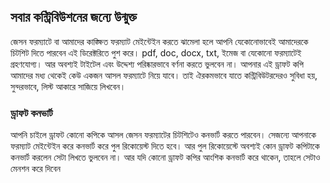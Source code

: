 ## সবার কন্ট্রিবিউশনের জন্যে উন্মুক্ত
জেসন ফরম্যাটে বা আমাদের কাঙ্ক্ষিত ফরম্যাট মেইন্টেইন করতে ঝামেলা হলে আপনি যেকোনোভাবেই আমাদেরকে চিটশিট দিতে পারবেন এই ডিরেক্টরিতে পুশ করে। pdf, doc, docx, txt, ইমেজ বা যেকোনো ফরম্যাটেই গ্রহণযোগ্য। আর অবশ্যই টাইটেল এবং উদ্দেশ্য পরিষ্কারভাবে বর্ণনা করতে ভুলবেন না। আপনার এই ড্রাফট কপি আমাদের মধ্য থেকেই কেউ একজন আসল ফরম্যাটে নিয়ে যাবে। তাই ঐরকমভাবে যাতে কন্ট্রিবিউটরদেরও সুবিধা হয়, সুন্দরভাবে, লিস্ট আকারে সাজিয়ে লিখবেন।

### ড্রাফট কনভার্ট 
আপনি চাইলে ড্রাফট কোনো কপিকে আসল জেসন ফরম্যাটের চিটশিটেও কনভার্ট করতে পারবেন। সেজন্যে আপনাকে ফরম্যাট মেইন্টেইন করে কনভার্ট করে পুল রিকোয়েস্ট দিতে হবে। আর পুল রিকোয়েস্টে অবশ্যই কোন ড্রাফট কপিটাকে কনভার্ট করলেন সেটা লিখতে ভুলবেন না। আর যদি কোনো ড্রাফট কপির আংশিক কনভার্ট করে থাকেন, তাহলে সেটাও মেনশন করে দিবেন 
